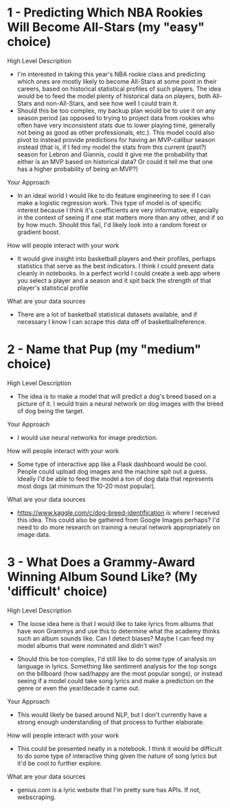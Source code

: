 # 1 - Predicting Which NBA Rookies Will Become All-Stars (my "easy" choice)
High Level Description
* I'm interested in taking this year's NBA rookie class and predicting which ones are mostly likely to become All-Stars at some point in their careers, based on historical statistical profiles of such players. The idea would be to feed the model plenty of historical data on players, both All-Stars and non-All-Stars, and see how well I could train it.
* Should this be too complex, my backup plan would be to use it on any season period (as opposed to trying to project data from rookies who often have very inconsistent stats due to lower playing time, generally not being as good as other professionals, etc.). This model could also pivot to instead provide predictions for having an MVP-calibur season instead (that is, if I fed my model the stats from this current (past?) season for Lebron and Giannis, could it give me the probability that either is an MVP based on historical data? Or could it tell me that one has a higher probability of being an MVP?)

Your Approach
* In an ideal world I would like to do feature engineering to see if I can make a logistic regression work. This type of model is of specific interest because I think it's coefficients are very informative, especially in the context of seeing if one stat matters more than any other, and if so by how much. Should this fail, I'd likely look into a random forest or gradient boost.

How will people interact with your work
* It would give insight into basketball players and their profiles, perhaps statistics that serve as the best indicators. I think I could present data cleanly in notebooks. In a perfect world I could create a web app where you select a player and a season and it spit back the strength of that player's statistical profile

What are your data sources
* There are a lot of basketball statistical datasets available, and if necessary I know I can scrape this data off of basketballreference.

# 2 - Name that Pup (my "medium" choice)
High Level Description
* The idea is to make a model that will predict a dog's breed based on a picture of it. I would train a neural network on dog images with the breed of dog being the target.

Your Approach
* I would use neural networks for image prediction.

How will people interact with your work
* Some type of interactive app like a Flask dashboard would be cool. People could upload dog images and the machine spit out a guess. Ideally I'd be able to feed the model a ton of dog data that represents most dogs (at minimum the 10-20 most popular).

What are your data sources
* https://www.kaggle.com/c/dog-breed-identification is where I received this idea. This could also be gathered from Google Images perhaps? I'd need to do more research on training a neural network appropriately on image data.

# 3 - What Does a Grammy-Award Winning Album Sound Like? (My 'difficult' choice)
High Level Description
* The loose idea here is that I would like to take lyrics from albums that have won Grammys and use this to determine what the academy thinks such an album sounds like. Can I detect biases? Maybe I can feed my model albums that were nominated and didn't win?

* Should this be too complex, I'd still like to do some type of analysis on language in lyrics. Something like sentiment analysis for the top songs on the billboard (how sad/happy are the most popular songs), or instead seeing if a model could take song lyrics and make a prediction on the genre or even the year/decade it came out.

Your Approach
* This would likely be based around NLP, but I don't currently have a strong enough understanding of that process to further elaborate.

How will people interact with your work
* This could be presented neatly in a notebook. I think it would be difficult to do some type of interactive thing given the nature of song lyrics but it'd be cool to further explore.

What are your data sources
* genius.com is a lyric website that I'm pretty sure has APIs. If not, webscraping.
